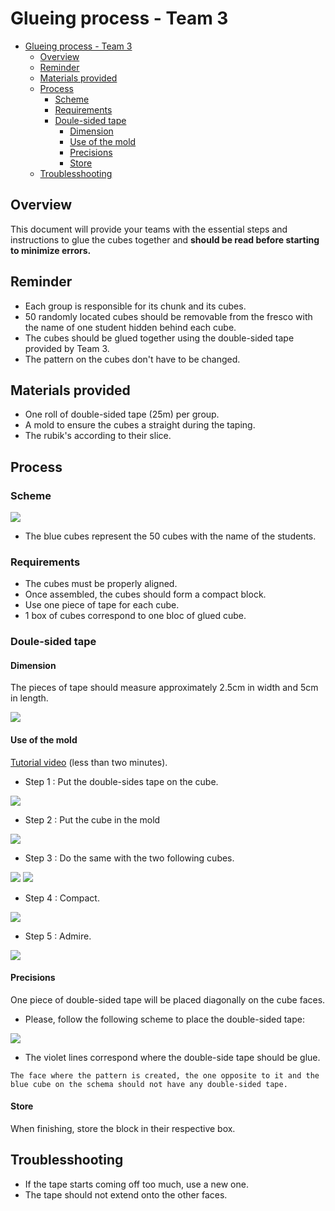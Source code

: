 # Glueing process - Team 3

- [Glueing process - Team 3](#glueing-process---team-3)
  - [Overview](#overview)
  - [Reminder](#reminder)
  - [Materials provided](#materials-provided)
  - [Process](#process)
    - [Scheme](#scheme)
    - [Requirements](#requirements)
    - [Doule-sided tape](#doule-sided-tape)
      - [Dimension](#dimension)
      - [Use of the mold](#use-of-the-mold)
      - [Precisions](#precisions)
      - [Store](#store)
  - [Troublesshooting](#troublesshooting)

## Overview

This document will provide your teams with the essential steps and instructions to glue the cubes together and **should be read before starting to minimize errors.**

## Reminder

- Each group is responsible for its chunk and its cubes.
- 50 randomly located cubes should be removable from the fresco with the name of one student hidden behind each cube.
- The cubes should be glued together using the double-sided tape provided by Team 3.
- The pattern on the cubes don't have to be changed.

## Materials provided

- One roll of double-sided tape (25m) per group.
- A mold to ensure the cubes a straight during the taping.
- The rubik's according to their slice.

## Process

### Scheme

<img src="../images/Cube_names.png" style="max-width: 100%">

- The blue cubes represent the 50 cubes with the name of the students.

### Requirements

- The cubes must be properly aligned.
- Once assembled, the cubes should form a compact block.
- Use one piece of tape for each cube.
- 1 box of cubes correspond to one bloc of glued cube.

### Doule-sided tape

#### Dimension

The pieces of tape should measure approximately 2.5cm in width and 5cm in length.

<img src="../images/tapeDimension.png" style="max-width: 15%">

#### Use of the mold

[Tutorial video](https://youtu.be/NkQtOh_3EXg?si=_nOc0ZW8SRY_Rldn) (less than two minutes).

- Step 1 : Put the double-sides tape on the cube.
  
<img src="../images/step1.jpg" style="max-width: 45%">

- Step 2 : Put the cube in the mold

<img src="../images/step2.jpg" style="max-width: 45%">

- Step 3 : Do the same with the two following cubes.

<img src="../images/step4.jpg" style="max-width: 45%">


<img src="../images/step5.jpg" style="max-width: 45%">

- Step 4 : Compact.

<img src="../images/step6.jpg" style="max-width: 45%">

- Step 5 : Admire.

<img src="../images/step7.jpg" style="max-width: 45%">

#### Precisions

One piece of double-sided tape will be placed diagonally on the cube faces.

- Please, follow the following scheme to place the double-sided tape:

<img src="../images/glued.jpg" style="max-width: 55%">

- The violet lines correspond where the double-side tape should be glue.

``The face where the pattern is created, the one opposite to it and the blue cube on the schema should not have any double-sided tape.``

#### Store

When finishing, store the block in their respective box.

## Troublesshooting

- If the tape starts coming off too much, use a new one.
- The tape should not extend onto the other faces.
